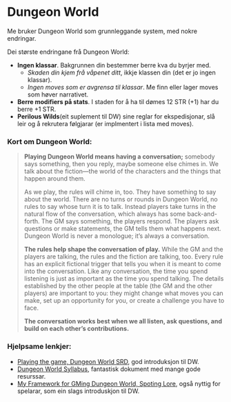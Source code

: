 # Dungeon World

Me bruker Dungeon World som grunnleggande system, med nokre endringar. 

Dei største endringane frå Dungeon World:
- __Ingen klassar__. Bakgrunnen din bestemmer berre kva du byrjer med.
  - _Skaden din kjem frå våpenet ditt_, ikkje klassen din (det er jo ingen klassar).
  - _Ingen moves som er avgrensa til klassar_. Me finn eller lager moves som høver narrativet.
- __Berre modifiers på stats__. I staden for å ha til dømes 12 STR (+1) har du berre +1 STR.
- __Perilous Wilds__(eit suplement til DW) sine reglar for ekspedisjonar, slå leir og å rekrutera følgjarar (er implmentert i lista med moves).


### Kort om Dungeon World:

> __Playing Dungeon World means having a conversation;__ somebody says something, then you reply, maybe someone else chimes in. We talk about the fiction—the world of the characters and the things that happen around them.
>
> As we play, the rules will chime in, too. They have something to say about the world. There are no turns or rounds in Dungeon World, no rules to say whose turn it is to talk. Instead players take turns in the natural flow of the conversation, which always has some back-and-forth. The GM says something, the players respond. The players ask questions or make statements, the GM tells them what happens next. Dungeon World is never a monologue; it’s always a conversation.
>
> __The rules help shape the conversation of play.__ While the GM and the players are talking, the rules and the fiction are talking, too. Every rule has an explicit fictional trigger that tells you when it is meant to come into the conversation. Like any conversation, the time you spend listening is just as important as the time you spend talking. The details established by the other people at the table (the GM and the other players) are important to you: they might change what moves you can make, set up an opportunity for you, or create a challenge you have to face.
>
> __The conversation works best when we all listen, ask questions, and build on each other’s contributions.__

### Hjelpsame lenkjer:

- [Playing the game, Dungeon World SRD](https://www.dungeonworldsrd.com/playing-the-game/), god introduksjon til DW.
- [Dungeon World Syllabus](https://docs.google.com/document/d/1ORjM3sxhQrwNI_chlNzYFMD5OFHj7u-Rs_gY4kHkzO0/edit), fantastisk dokument med mange gode resurssar.
- [My Framework for GMing Dungeon World, Spoting Lore](https://spoutinglore.blogspot.com/2020/01/my-framework-for-gming-dungeon-world.html), også nyttig for spelarar, som ein slags introduskjon til DW.
